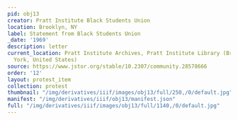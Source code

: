 ```yaml
---
pid: obj13
creator: Pratt Institute Black Students Union
location: Brooklyn, NY
label: Statement from Black Students Union
_date: '1969'
description: letter
current_location: Pratt Institute Archives, Pratt Institute Library (Brooklyn, New
  York, United States)
source: https://www.jstor.org/stable/10.2307/community.28578666
order: '12'
layout: protest_item
collection: protest
thumbnail: "/img/derivatives/iiif/images/obj13/full/250,/0/default.jpg"
manifest: "/img/derivatives/iiif/obj13/manifest.json"
full: "/img/derivatives/iiif/images/obj13/full/1140,/0/default.jpg"
---
```

